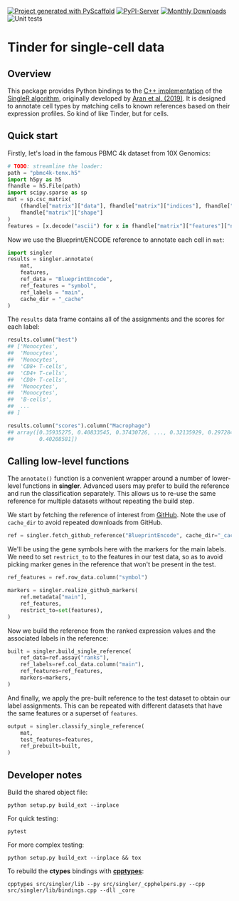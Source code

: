<!-- These are examples of badges you might want to add to your README:
     please update the URLs accordingly

[![Built Status](https://api.cirrus-ci.com/github/<USER>/singler.svg?branch=main)](https://cirrus-ci.com/github/<USER>/singler)
[![ReadTheDocs](https://readthedocs.org/projects/singler/badge/?version=latest)](https://singler.readthedocs.io/en/stable/)
[![Coveralls](https://img.shields.io/coveralls/github/<USER>/singler/main.svg)](https://coveralls.io/r/<USER>/singler)
[![Conda-Forge](https://img.shields.io/conda/vn/conda-forge/singler.svg)](https://anaconda.org/conda-forge/singler)
[![Twitter](https://img.shields.io/twitter/url/http/shields.io.svg?style=social&label=Twitter)](https://twitter.com/singler)
-->

[![Project generated with PyScaffold](https://img.shields.io/badge/-PyScaffold-005CA0?logo=pyscaffold)](https://pyscaffold.org/)
[![PyPI-Server](https://img.shields.io/pypi/v/singler.svg)](https://pypi.org/project/singler/)
[![Monthly Downloads](https://static.pepy.tech/badge/singler/month)](https://pepy.tech/project/singler)
![Unit tests](https://github.com/BiocPy/singler/actions/workflows/pypi-test.yml/badge.svg)

# Tinder for single-cell data

## Overview

This package provides Python bindings to the [C++ implementation](https://github.com/LTLA/singlepp) of the [SingleR algorithm](https://github.com/LTLA/SingleR),
originally developed by [Aran et al. (2019)](https://www.nature.com/articles/s41590-018-0276-y).
It is designed to annotate cell types by matching cells to known references based on their expression profiles.
So kind of like Tinder, but for cells.

## Quick start

Firstly, let's load in the famous PBMC 4k dataset from 10X Genomics:

```python
# TODO: streamline the loader:
path = "pbmc4k-tenx.h5"
import h5py as h5
fhandle = h5.File(path)
import scipy.sparse as sp
mat = sp.csc_matrix(
    (fhandle["matrix"]["data"], fhandle["matrix"]["indices"], fhandle["matrix"]["indptr"]),
    fhandle["matrix"]["shape"]
)
features = [x.decode("ascii") for x in fhandle["matrix"]["features"]["name"]]
```

Now we use the Blueprint/ENCODE reference to annotate each cell in `mat`:

```python
import singler 
results = singler.annotate(
    mat, 
    features, 
    ref_data = "BlueprintEncode", 
    ref_features = "symbol",
    ref_labels = "main", 
    cache_dir = "_cache"
)
```

The `results` data frame contains all of the assignments and the scores for each label:

```python
results.column("best")
## ['Monocytes', 
##  'Monocytes', 
##  'Monocytes', 
##  'CD8+ T-cells', 
##  'CD4+ T-cells', 
##  'CD8+ T-cells', 
##  'Monocytes', 
##  'Monocytes', 
##  'B-cells',
##  ...
## ]

results.column("scores").column("Macrophage")
## array([0.35935275, 0.40833545, 0.37430726, ..., 0.32135929, 0.29728435,
##        0.40208581])
```

## Calling low-level functions

The `annotate()` function is a convenient wrapper around a number of lower-level functions in **singler**.
Advanced users may prefer to build the reference and run the classification separately.
This allows us to re-use the same reference for multiple datasets without repeating the build step.

We start by fetching the reference of interest from [GitHub](https://github.com/kanaverse/singlepp-references).
Note the use of `cache_dir` to avoid repeated downloads from GitHub.

```python
ref = singler.fetch_github_reference("BlueprintEncode", cache_dir="_cache")
```

We'll be using the gene symbols here with the markers for the main labels.
We need to set `restrict_to` to the features in our test data, so as to avoid picking marker genes in the reference that won't be present in the test.

```python
ref_features = ref.row_data.column("symbol")

markers = singler.realize_github_markers(
    ref.metadata["main"],
    ref_features,
    restrict_to=set(features),
)
```

Now we build the reference from the ranked expression values and the associated labels in the reference:

```python
built = singler.build_single_reference(
    ref_data=ref.assay("ranks"),
    ref_labels=ref.col_data.column("main"),
    ref_features=ref_features,
    markers=markers,
)
```

And finally, we apply the pre-built reference to the test dataset to obtain our label assignments.
This can be repeated with different datasets that have the same features or a superset of `features`.

```python
output = singler.classify_single_reference(
    mat,
    test_features=features,
    ref_prebuilt=built,
)
```

## Developer notes

Build the shared object file:

```shell
python setup.py build_ext --inplace
```

For quick testing:

```shell
pytest
```

For more complex testing:

```shell
python setup.py build_ext --inplace && tox
```

To rebuild the **ctypes** bindings with [**cpptypes**](https://github.com/BiocPy/ctypes-wrapper):

```shell
cpptypes src/singler/lib --py src/singler/_cpphelpers.py --cpp src/singler/lib/bindings.cpp --dll _core
```

